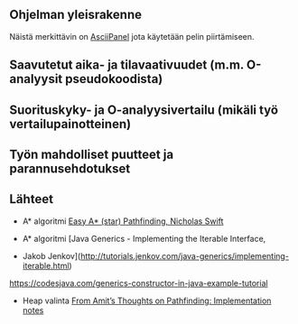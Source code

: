 ## Ohjelman yleisrakenne




 Näistä merkittävin on [AsciiPanel](https://github.com/trystan/AsciiPanel) jota käytetään pelin piirtämiseen.

## Saavutetut aika- ja tilavaativuudet (m.m. O-analyysit pseudokoodista)



## Suorituskyky- ja O-analyysivertailu (mikäli työ vertailupainotteinen)



## Työn mahdolliset puutteet ja parannusehdotukset



## Lähteet
* A* algoritmi [Easy A* (star) Pathfinding, Nicholas Swift](https://medium.com/@nicholas.w.swift/easy-a-star-pathfinding-7e6689c7f7b2)


* A* algoritmi [Java Generics - Implementing the Iterable Interface, 
* Jakob Jenkov](http://tutorials.jenkov.com/java-generics/implementing-iterable.html)

https://codesjava.com/generics-constructor-in-java-example-tutorial

* Heap valinta [From Amit’s Thoughts on Pathfinding: Implementation notes](http://theory.stanford.edu/~amitp/GameProgramming/ImplementationNotes.html)